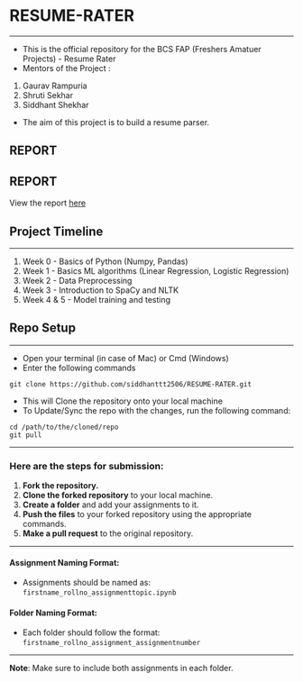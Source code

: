 # RESUME-RATER
---
- This is the official repository for the BCS FAP (Freshers Amatuer Projects) - Resume Rater
- Mentors of the Project :
1. Gaurav Rampuria 
2. Shruti Sekhar
3. Siddhant Shekhar 

- The aim of this project is to build a resume parser.

## REPORT

## REPORT

View the report [here](https://raw.github.com/siddhanttt2506/RESUME-RATER/blob/main/final_report.pdf)


## Project Timeline
---
1. Week 0 - Basics of Python (Numpy, Pandas)
2. Week 1 - Basics ML algorithms (Linear Regression, Logistic Regression)
3. Week 2 - Data Preprocessing
4. Week 3 - Introduction to SpaCy and NLTK
5. Week 4 & 5 - Model training and testing 

## Repo Setup
---
- Open your terminal (in case of Mac) or Cmd (Windows)
- Enter the following commands
```
git clone https://github.com/siddhanttt2506/RESUME-RATER.git 
```
- This will Clone the repository onto your local machine
- To Update/Sync the repo with the changes, run the following command:
```
cd /path/to/the/cloned/repo
git pull 
```
---

### Here are the steps for submission:

1. **Fork the repository.**  
2. **Clone the forked repository** to your local machine.  
3. **Create a folder** and add your assignments to it.  
4. **Push the files** to your forked repository using the appropriate commands.  
5. **Make a pull request** to the original repository.

---

#### **Assignment Naming Format**:
- Assignments should be named as:  
  `firstname_rollno_assignmenttopic.ipynb`

#### **Folder Naming Format**:
- Each folder should follow the format:  
  `firstname_rollno_assignment_assignmentnumber`

---

**Note**: Make sure to include both assignments in each folder.


